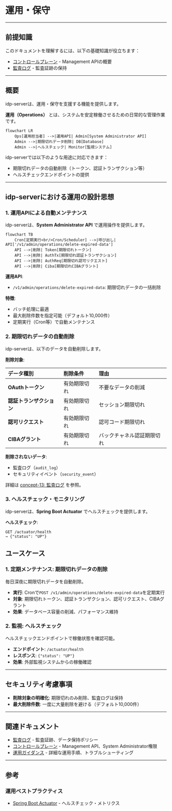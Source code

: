 # 運用・保守

---

## 前提知識

このドキュメントを理解するには、以下の基礎知識が役立ちます：

- [コントロールプレーン](concept-10-control-plane.md) - Management APIの概要
- [監査ログ](concept-13-audit-compliance.md) - 監査証跡の保持

---

## 概要

idp-serverは、運用・保守を支援する機能を提供します。

**運用（Operations）** とは、システムを安定稼働させるための日常的な管理作業です。

```mermaid
flowchart LR
    Ops[運用担当者] -->|運用API| Admin[System Administrator API]
    Admin -->|期限切れデータ削除| DB[Database]
    Admin -->|ヘルスチェック| Monitor[監視システム]
```

idp-serverでは以下のような用途に対応できます：

* 期限切れデータの自動削除（トークン、認証トランザクション等）
* ヘルスチェックエンドポイントの提供

---

## idp-serverにおける運用の設計思想

### 1. 運用APIによる自動メンテナンス

idp-serverは、**System Administrator API** で運用操作を提供します。

```mermaid
flowchart TB
    Cron[定期実行<br/>Cron/Scheduler] -->|呼び出し| API['/v1/admin/operations/delete-expired-data']
    API -->|削除| Token[期限切れトークン]
    API -->|削除| AuthTx[期限切れ認証トランザクション]
    API -->|削除| AuthReq[期限切れ認可リクエスト]
    API -->|削除| Ciba[期限切れCIBAグラント]
```

**運用API**:
- `/v1/admin/operations/delete-expired-data`: 期限切れデータの一括削除

**特徴**:
- バッチ処理に最適
- 最大削除件数を指定可能（デフォルト10,000件）
- 定期実行（Cron等）で自動メンテナンス

### 2. 期限切れデータの自動削除

idp-serverは、以下のデータを自動削除します。

**削除対象**:

| データ種別 | 削除条件 | 理由 |
|:---|:---|:---|
| **OAuthトークン** | 有効期限切れ | 不要なデータの削減 |
| **認証トランザクション** | 有効期限切れ | セッション期限切れ |
| **認可リクエスト** | 有効期限切れ | 認可コード期限切れ |
| **CIBAグラント** | 有効期限切れ | バックチャネル認証期限切れ |

**削除されないデータ**:
- 監査ログ（`audit_log`）
- セキュリティイベント（`security_event`）

詳細は [concept-13: 監査ログ](concept-13-audit-compliance.md) を参照。

### 3. ヘルスチェック・モニタリング

idp-serverは、**Spring Boot Actuator** でヘルスチェックを提供します。

**ヘルスチェック**:
```
GET /actuator/health
→ {"status": "UP"}
```


## ユースケース

### 1. 定期メンテナンス: 期限切れデータの削除

毎日深夜に期限切れデータを自動削除。

- **実行**: Cronで`POST /v1/admin/operations/delete-expired-data`を定期実行
- **対象**: 期限切れトークン、認証トランザクション、認可リクエスト、CIBAグラント
- **効果**: データベース容量の削減、パフォーマンス維持

### 2. 監視: ヘルスチェック

ヘルスチェックエンドポイントで稼働状態を確認可能。

- **エンドポイント**: `/actuator/health`
- **レスポンス**: `{"status": "UP"}`
- **効果**: 外部監視システムからの稼働確認

---

## セキュリティ考慮事項

- **削除対象の明確化**: 期限切れのみ削除、監査ログは保持
- **最大削除件数**: 一度に大量削除を避ける（デフォルト10,000件）

---

## 関連ドキュメント

- [監査ログ](concept-13-audit-compliance.md) - 監査証跡、データ保持ポリシー
- [コントロールプレーン](concept-10-control-plane.md) - Management API、System Administrator権限
- [運用ガイダンス](../content_08_ops/commercial-deployment/05-operational-guidance.md) - 詳細な運用手順、トラブルシューティング

---

## 参考

### 運用ベストプラクティス
- [Spring Boot Actuator](https://docs.spring.io/spring-boot/reference/actuator/index.html) - ヘルスチェック・メトリクス
